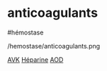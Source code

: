 # anticoagulants
#hémostase 


 
/hemostase/anticoagulants.png

[AVK](#avknorgmd)
[Héparine](#hc3a9parinenorgmd)
[AOD](#aodnorgmd) 

